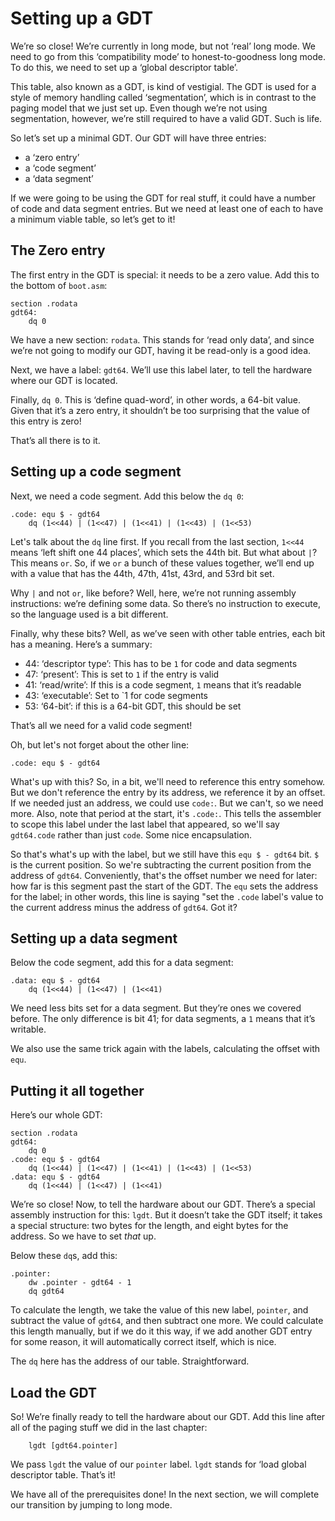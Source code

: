 # Setting up a GDT

We’re so close! We’re currently in long mode, but not ‘real’ long mode. We need
to go from this ‘compatibility mode’ to honest-to-goodness long mode. To do
this, we need to set up a ‘global descriptor table’.

This table, also known as a GDT, is kind of vestigial. The GDT is used for a
style of memory handling called ‘segmentation’, which is in contrast to the
paging model that we just set up. Even though we’re not using segmentation,
however, we’re still required to have a valid GDT. Such is life.

So let’s set up a minimal GDT. Our GDT will have three entries:

* a ‘zero entry’
* a ‘code segment’
* a ‘data segment’

If we were going to be using the GDT for real stuff, it could have a number
of code and data segment entries. But we need at least one of each to have a
minimum viable table, so let’s get to it!

## The Zero entry

The first entry in the GDT is special: it needs to be a zero value. Add this
to the bottom of `boot.asm`:

```x86asm
section .rodata
gdt64:
    dq 0
```

We have a new section: `rodata`. This stands for ‘read only data’, and since
we’re not going to modify our GDT, having it be read-only is a good idea.

Next, we have a label: `gdt64`. We’ll use this label later, to tell the hardware
where our GDT is located.

Finally, `dq 0`. This is ‘define quad-word’, in other words, a 64-bit value.
Given that it’s a zero entry, it shouldn’t be too surprising that the value of
this entry is zero!

That’s all there is to it.

## Setting up a code segment

Next, we need a code segment. Add this below the `dq 0`:

```x86asm
.code: equ $ - gdt64
    dq (1<<44) | (1<<47) | (1<<41) | (1<<43) | (1<<53)
```

Let's talk about the `dq` line first. If you recall from the last section,
`1<<44` means ‘left shift one 44 places’, which sets the 44th bit. But what
about `|`? This means `or`. So, if we `or` a bunch of these values together,
we’ll end up with a value that has the 44th, 47th, 41st, 43rd, and 53rd bit
set.

Why `|` and not `or`, like before? Well, here, we’re not running assembly
instructions: we’re defining some data. So there’s no instruction to execute, so
the language used is a bit different.

Finally, why these bits? Well, as we’ve seen with other table entries, each bit
has a meaning. Here’s a summary:

* 44: ‘descriptor type’: This has to be `1` for code and data segments
* 47: ‘present’: This is set to `1` if the entry is valid
* 41: ‘read/write’: If this is a code segment, `1` means that it’s readable
* 43: ‘executable’: Set to `1 for code segments
* 53: ‘64-bit’: if this is a 64-bit GDT, this should be set

That’s all we need for a valid code segment!

Oh, but let's not forget about the other line:

```x86asm
.code: equ $ - gdt64
```

What's up with this? So, in a bit, we'll need to reference this entry somehow.
But we don't reference the entry by its address, we reference it by an offset.
If we needed just an address, we could use `code:`. But we can't, so we need
more. Also, note that period at the start, it's `.code:`. This tells the
assembler to scope this label under the last label that appeared, so we'll
say `gdt64.code` rather than just `code`. Some nice encapsulation.

So that's what's up with the label, but we still have this `equ $ - gdt64` bit.
`$` is the current position. So we're subtracting the current position from the
address of `gdt64`. Conveniently, that's the offset number we need for later:
how far is this segment past the start of the GDT. The `equ` sets the address
for the label; in other words, this line is saying "set the `.code` label's
value to the current address minus the address of `gdt64`. Got it?

## Setting up a data segment

Below the code segment, add this for a data segment:

```x86asm
.data: equ $ - gdt64
    dq (1<<44) | (1<<47) | (1<<41)
```

We need less bits set for a data segment. But they’re ones we covered before.
The only difference is bit 41; for data segments, a `1` means that it’s
writable.

We also use the same trick again with the labels, calculating the offset with
`equ`.

## Putting it all together

Here’s our whole GDT:

```x86asm
section .rodata
gdt64:
    dq 0
.code: equ $ - gdt64
    dq (1<<44) | (1<<47) | (1<<41) | (1<<43) | (1<<53)
.data: equ $ - gdt64
    dq (1<<44) | (1<<47) | (1<<41)
```

We’re so close! Now, to tell the hardware about our GDT. There’s a special
assembly instruction for this: `lgdt`. But it doesn’t take the GDT itself; it
takes a special structure: two bytes for the length, and eight bytes for the
address. So we have to set _that_ up.

Below these `dq`s, add this:

```x86asm
.pointer:
    dw .pointer - gdt64 - 1
    dq gdt64
```

To calculate the length, we take the value of this new label, `pointer`, and
subtract the value of `gdt64`, and then subtract one more. We could calculate
this length manually, but if we do it this way, if we add another GDT entry for
some reason, it will automatically correct itself, which is nice.

The `dq` here has the address of our table. Straightforward.

## Load the GDT

So! We’re finally ready to tell the hardware about our GDT. Add this line after
all of the paging stuff we did in the last chapter:

```x86asm
    lgdt [gdt64.pointer]
```

We pass `lgdt` the value of our `pointer` label. `lgdt` stands for ‘load global
descriptor table. That’s it!

We have all of the prerequisites done! In the next section, we will complete our
transition by jumping to long mode.
